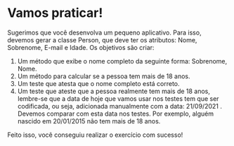 # Vamos praticar!

Sugerimos que você desenvolva um pequeno aplicativo. Para isso, devemos
gerar a classe Person, que deve ter os atributos: Nome, Sobrenome, E-mail e
Idade. Os objetivos são criar:

1. Um método que exibe o nome completo da seguinte forma: Sobrenome,
Nome.
2. Um método para calcular se a pessoa tem mais de 18 anos.
3. Um teste que atesta que o nome completo está correto.
4. Um teste que ateste que a pessoa realmente tem mais de 18 anos, lembre-se
que a data de hoje que vamos usar nos testes tem que ser codificada, ou seja,
adicionada manualmente com a data: 21/09/2021 . Devemos comparar com esta
data nos testes. Por exemplo, alguém nascido em 20/01/2015 não tem mais de
18 anos.

Feito isso, você conseguiu realizar o exercício com sucesso!
